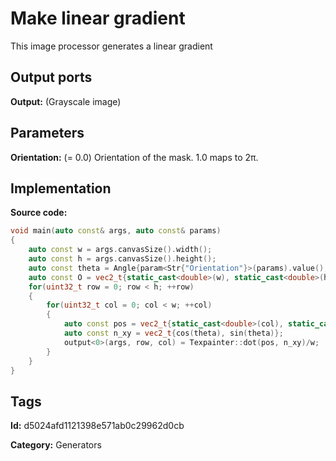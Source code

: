 # Make linear gradient

This image processor generates a linear gradient

## Output ports

__Output:__ (Grayscale image)

## Parameters

__Orientation:__ (= 0.0) Orientation of the mask. 1.0 maps to 2π.

## Implementation

__Source code:__

```c++
void main(auto const& args, auto const& params)
{
	auto const w = args.canvasSize().width();
	auto const h = args.canvasSize().height();
	auto const theta = Angle{param<Str{"Orientation"}>(params).value(), Angle::Turns{}};
	auto const O = vec2_t{static_cast<double>(w), static_cast<double>(h)};
	for(uint32_t row = 0; row < h; ++row)
	{
		for(uint32_t col = 0; col < w; ++col)
		{
			auto const pos = vec2_t{static_cast<double>(col), static_cast<double>(row)} - O;
			auto const n_xy = vec2_t{cos(theta), sin(theta)};
			output<0>(args, row, col) = Texpainter::dot(pos, n_xy)/w;
		}
	}
}

```

## Tags

__Id:__ d5024afd1121398e571ab0c29962d0cb

__Category:__ Generators